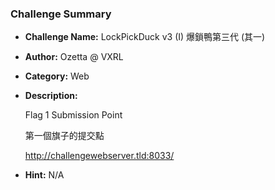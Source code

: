 ### Challenge Summary

* **Challenge Name:** LockPickDuck v3 (I) 爆鎖鴨第三代 (其一)
* **Author:** Ozetta @ VXRL
* **Category:** Web
* **Description:**
  
  Flag 1 Submission Point

  第一個旗子的提交點
  
  http://challengewebserver.tld:8033/

* **Hint:** N/A

